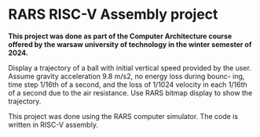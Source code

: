 # RARS RISC-V Assembly project
**This project was done as part of the Computer Architecture course offered by the warsaw university of technology in the winter semester of 2024.**

Display a trajectory of a ball with initial vertical speed provided by the
user. Assume gravity acceleration 9.8 m/s2, no energy loss during bounc-
ing, time step 1/16th of a second, and the loss of 1/1024 velocity in each
1/16th of a second due to the air resistance. Use RARS bitmap display
to show the trajectory.

This project was done using the RARS computer simulator. The code is written in RISC-V assembly.
